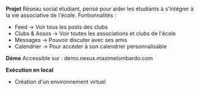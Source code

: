 **Projet**
Réseau social étudiant, pensé pour aider les étudiants à s'intégrer à la vie associative de l'école.
Fontionnalités : 
  - Feed -> Voir tous les posts des clubs
  - Clubs & Assos -> Voir toutes les associations et clubs de l'école
  - Messages -> Pouvoir discuter avec ses amis
  - Calendrier -> Pour accéder à son calendrier personnalisable

**Démo**
Accessible sur : demo.nexus.maximelombardo.com

**Exécution en local**
- Création d'un environnement virtuel 
